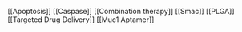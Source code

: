 [[Apoptosis]]
[[Caspase]]
[[Combination therapy]]
[[Smac]]
[[PLGA]]
[[Targeted Drug Delivery]]
[[Muc1 Aptamer]]
